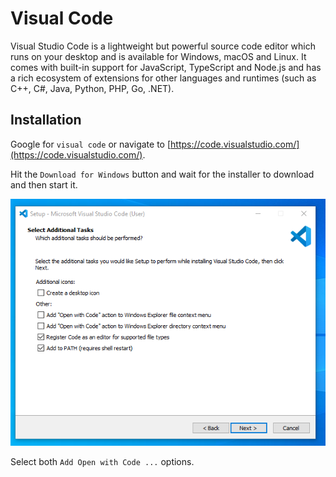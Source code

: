 # Visual Code

Visual Studio Code is a lightweight but powerful source code editor which runs on your desktop and is available for Windows, macOS and Linux. It comes with built-in support for JavaScript, TypeScript and Node.js and has a rich ecosystem of extensions for other languages and runtimes (such as C++, C#, Java, Python, PHP, Go, .NET). 

## Installation

Google for `visual code` or navigate to [https://code.visualstudio.com/](https://code.visualstudio.com/).

Hit the `Download for Windows` button and wait for the installer to download and then start it.

![IMAGE](./images/afbeelding1.png)

Select both `Add Open with Code ...` options.



